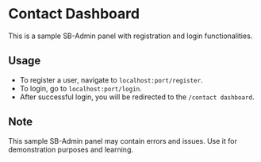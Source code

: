 # Contact Dashboard

This is a sample SB-Admin panel with registration and login functionalities.

## Usage

- To register a user, navigate to `localhost:port/register`.
- To login, go to `localhost:port/login`.
- After successful login, you will be redirected to the `/contact dashboard`.

## Note

This sample SB-Admin panel may contain errors and issues. Use it for demonstration purposes and learning.

